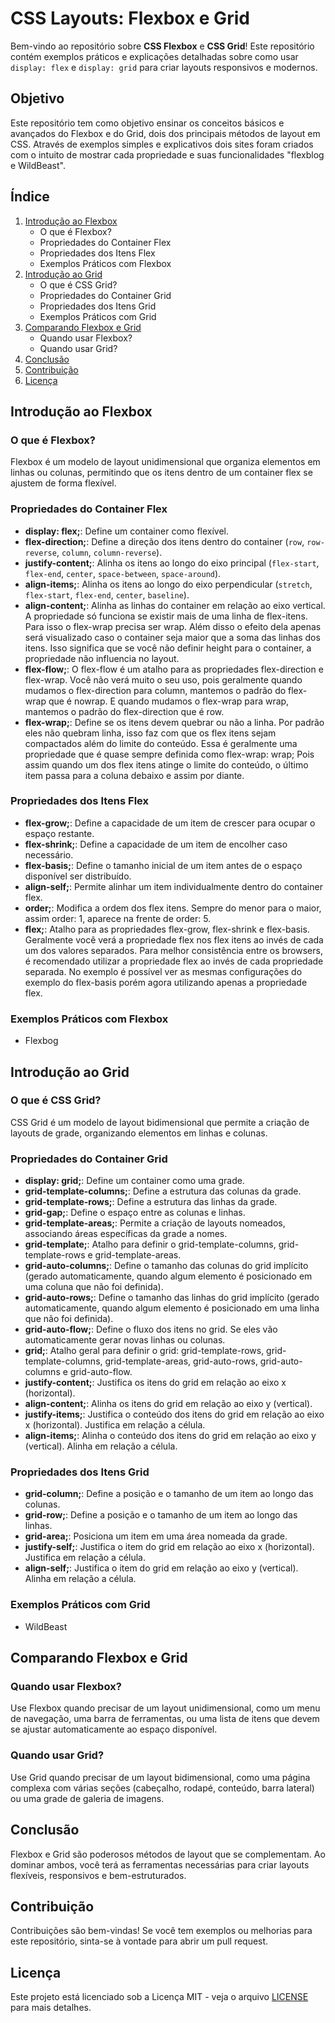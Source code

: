 # CSS Layouts: Flexbox e Grid

Bem-vindo ao repositório sobre **CSS Flexbox** e **CSS Grid**! Este repositório contém exemplos práticos e explicações detalhadas sobre como usar `display: flex` e `display: grid` para criar layouts responsivos e modernos.

## Objetivo

Este repositório tem como objetivo ensinar os conceitos básicos e avançados do Flexbox e do Grid, dois dos principais métodos de layout em CSS. Através de exemplos simples e explicativos dois sites foram criados com o intuito de mostrar cada propriedade e suas funcionalidades "flexblog e WildBeast".

## Índice

1. [Introdução ao Flexbox](#introdução-ao-flexbox)
   - O que é Flexbox?
   - Propriedades do Container Flex
   - Propriedades dos Itens Flex
   - Exemplos Práticos com Flexbox
2. [Introdução ao Grid](#introdução-ao-grid)
   - O que é CSS Grid?
   - Propriedades do Container Grid
   - Propriedades dos Itens Grid
   - Exemplos Práticos com Grid
3. [Comparando Flexbox e Grid](#comparando-flexbox-e-grid)
   - Quando usar Flexbox?
   - Quando usar Grid?
4. [Conclusão](#conclusão)
5. [Contribuição](#contribuição)
6. [Licença](#licença)

## Introdução ao Flexbox

### O que é Flexbox?

Flexbox é um modelo de layout unidimensional que organiza elementos em linhas ou colunas, permitindo que os itens dentro de um container flex se ajustem de forma flexível.

### Propriedades do Container Flex

- **display: flex;**: Define um container como flexível.
- **flex-direction;**: Define a direção dos itens dentro do container (`row`, `row-reverse`, `column`, `column-reverse`).
- **justify-content;**: Alinha os itens ao longo do eixo principal (`flex-start`, `flex-end`, `center`, `space-between`, `space-around`).
- **align-items;**: Alinha os itens ao longo do eixo perpendicular (`stretch`, `flex-start`, `flex-end`, `center`, `baseline`).
- **align-content;**: Alinha as linhas do container em relação ao eixo vertical. A propriedade só funciona se existir mais de uma linha de flex-itens. Para isso o flex-wrap precisa ser wrap. Além disso o efeito dela apenas será visualizado caso o container seja maior que a soma das linhas dos itens. Isso significa que se você não definir height para o container, a propriedade não influencia no layout.
- **flex-flow;**: O flex-flow é um atalho para as propriedades flex-direction e flex-wrap. Você não verá muito o seu uso, pois geralmente quando mudamos o flex-direction para column, mantemos o padrão do flex-wrap que é nowrap. E quando mudamos o flex-wrap para wrap, mantemos o padrão do flex-direction que é row.
- **flex-wrap;**: Define se os itens devem quebrar ou não a linha. Por padrão eles não quebram linha, isso faz com que os flex itens sejam compactados além do limite do conteúdo. Essa é geralmente uma propriedade que é quase sempre definida como flex-wrap: wrap; Pois assim quando um dos flex itens atinge o limite do conteúdo, o último item passa para a coluna debaixo e assim por diante.

### Propriedades dos Itens Flex

- **flex-grow;**: Define a capacidade de um item de crescer para ocupar o espaço restante.
- **flex-shrink;**: Define a capacidade de um item de encolher caso necessário.
- **flex-basis;**: Define o tamanho inicial de um item antes de o espaço disponível ser distribuído.
- **align-self;**: Permite alinhar um item individualmente dentro do container flex.
- **order;**: Modifica a ordem dos flex itens. Sempre do menor para o maior, assim order: 1, aparece na frente de order: 5.
- **flex;**: Atalho para as propriedades flex-grow, flex-shrink e flex-basis. Geralmente você verá a propriedade flex nos flex itens ao invés de cada um dos valores separados. Para melhor consistência entre os browsers, é recomendado utilizar a propriedade flex ao invés de cada propriedade separada. No exemplo é possível ver as mesmas configurações do exemplo do flex-basis porém agora utilizando apenas a propriedade flex.

### Exemplos Práticos com Flexbox

- Flexbog

## Introdução ao Grid

### O que é CSS Grid?

CSS Grid é um modelo de layout bidimensional que permite a criação de layouts de grade, organizando elementos em linhas e colunas.

### Propriedades do Container Grid

- **display: grid;**: Define um container como uma grade.
- **grid-template-columns;**: Define a estrutura das colunas da grade.
- **grid-template-rows;**: Define a estrutura das linhas da grade.
- **grid-gap;**: Define o espaço entre as colunas e linhas.
- **grid-template-areas;**: Permite a criação de layouts nomeados, associando áreas específicas da grade a nomes.
- **grid-template;**: Atalho para definir o grid-template-columns, grid-template-rows e grid-template-areas.
- **grid-auto-columns;**: Define o tamanho das colunas do grid implícito (gerado automaticamente, quando algum elemento é posicionado em uma coluna que não foi definida).
- **grid-auto-rows;**: Define o tamanho das linhas do grid implícito (gerado automaticamente, quando algum elemento é posicionado em uma linha que não foi definida).
- **grid-auto-flow;**: Define o fluxo dos itens no grid. Se eles vão automaticamente gerar novas linhas ou colunas.
- **grid;**: Atalho geral para definir o grid: grid-template-rows, grid-template-columns, grid-template-areas, grid-auto-rows, grid-auto-columns e grid-auto-flow.
- **justify-content;**: Justifica os itens do grid em relação ao eixo x (horizontal).
- **align-content;**: Alinha os itens do grid em relação ao eixo y (vertical).
- **justify-items;**: Justifica o conteúdo dos itens do grid em relação ao eixo x (horizontal). Justifica em relação a célula.
- **align-items;**: Alinha o conteúdo dos itens do grid em relação ao eixo y (vertical). Alinha em relação a célula.

### Propriedades dos Itens Grid

- **grid-column;**: Define a posição e o tamanho de um item ao longo das colunas.
- **grid-row;**: Define a posição e o tamanho de um item ao longo das linhas.
- **grid-area;**: Posiciona um item em uma área nomeada da grade.
- **justify-self;**: Justifica o item do grid em relação ao eixo x (horizontal). Justifica em relação a célula.
- **align-self;**: Justifica o item do grid em relação ao eixo y (vertical). Alinha em relação a célula.

### Exemplos Práticos com Grid

- WildBeast

## Comparando Flexbox e Grid

### Quando usar Flexbox?

Use Flexbox quando precisar de um layout unidimensional, como um menu de navegação, uma barra de ferramentas, ou uma lista de itens que devem se ajustar automaticamente ao espaço disponível.

### Quando usar Grid?

Use Grid quando precisar de um layout bidimensional, como uma página complexa com várias seções (cabeçalho, rodapé, conteúdo, barra lateral) ou uma grade de galeria de imagens.

## Conclusão

Flexbox e Grid são poderosos métodos de layout que se complementam. Ao dominar ambos, você terá as ferramentas necessárias para criar layouts flexíveis, responsivos e bem-estruturados.

## Contribuição

Contribuições são bem-vindas! Se você tem exemplos ou melhorias para este repositório, sinta-se à vontade para abrir um pull request.

## Licença

Este projeto está licenciado sob a Licença MIT - veja o arquivo [LICENSE](LICENSE) para mais detalhes.
